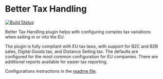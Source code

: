 # Better Tax Handling

[![Build Status](https://travis-ci.com/woocart/tax-handling.svg?branch=master)](https://travis-ci.com/woocart/tax-handling)

Better Tax Handling plugin helps with configuring complex tax variations when selling in or into the EU. 

The plugin is fully compliant with EU tax laws, with support for B2C and B2B sales, Digital Goods tax, and Distance Selling tax. The defaults are configured for the most common configuration for EU companies. There are additional reports available for easier tax reporting.

Configurations instructions in the [readme file](https://github.com/woocart/tax-handling/blob/master/docs/README.md).
